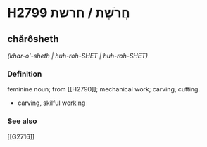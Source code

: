 # H2799 חֲרֹשֶׁת / חרשת

## chărôsheth

_(khar-o'-sheth | huh-roh-SHET | huh-roh-SHET)_

### Definition

feminine noun; from [[H2790]]; mechanical work; carving, cutting.

- carving, skilful working
### See also

[[G2716]]

